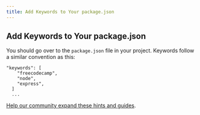 ```yaml
---
title: Add Keywords to Your package.json
---
```

## Add Keywords to Your package.json

<!-- The article goes here, in GitHub-flavored Markdown. Feel free to add YouTube videos, images, and CodePen/JSBin embeds  -->
You should go over to the `package.json` file in your project. Keywords follow a similar convention as this:

```code
"keywords": [
    "freecodecamp",
    "node",
    "express",
  ]
  ...
```

<a href='https://github.com/freeCodeCamp/freeCodeCamp/blob/master/guide/english/certifications/apis-and-microservices/managing-packages-with-npm/add-keywords-to-your-package.json/index.md' target='_blank' rel='nofollow'>Help our community expand these hints and guides</a>.
